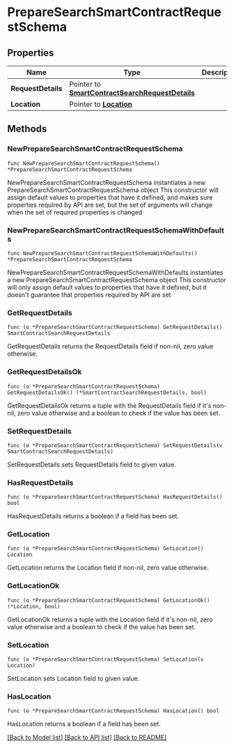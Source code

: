 # PrepareSearchSmartContractRequestSchema

## Properties

Name | Type | Description | Notes
------------ | ------------- | ------------- | -------------
**RequestDetails** | Pointer to [**SmartContractSearchRequestDetails**](SmartContractSearchRequestDetails.md) |  | [optional] 
**Location** | Pointer to [**Location**](Location.md) |  | [optional] 

## Methods

### NewPrepareSearchSmartContractRequestSchema

`func NewPrepareSearchSmartContractRequestSchema() *PrepareSearchSmartContractRequestSchema`

NewPrepareSearchSmartContractRequestSchema instantiates a new PrepareSearchSmartContractRequestSchema object
This constructor will assign default values to properties that have it defined,
and makes sure properties required by API are set, but the set of arguments
will change when the set of required properties is changed

### NewPrepareSearchSmartContractRequestSchemaWithDefaults

`func NewPrepareSearchSmartContractRequestSchemaWithDefaults() *PrepareSearchSmartContractRequestSchema`

NewPrepareSearchSmartContractRequestSchemaWithDefaults instantiates a new PrepareSearchSmartContractRequestSchema object
This constructor will only assign default values to properties that have it defined,
but it doesn't guarantee that properties required by API are set

### GetRequestDetails

`func (o *PrepareSearchSmartContractRequestSchema) GetRequestDetails() SmartContractSearchRequestDetails`

GetRequestDetails returns the RequestDetails field if non-nil, zero value otherwise.

### GetRequestDetailsOk

`func (o *PrepareSearchSmartContractRequestSchema) GetRequestDetailsOk() (*SmartContractSearchRequestDetails, bool)`

GetRequestDetailsOk returns a tuple with the RequestDetails field if it's non-nil, zero value otherwise
and a boolean to check if the value has been set.

### SetRequestDetails

`func (o *PrepareSearchSmartContractRequestSchema) SetRequestDetails(v SmartContractSearchRequestDetails)`

SetRequestDetails sets RequestDetails field to given value.

### HasRequestDetails

`func (o *PrepareSearchSmartContractRequestSchema) HasRequestDetails() bool`

HasRequestDetails returns a boolean if a field has been set.

### GetLocation

`func (o *PrepareSearchSmartContractRequestSchema) GetLocation() Location`

GetLocation returns the Location field if non-nil, zero value otherwise.

### GetLocationOk

`func (o *PrepareSearchSmartContractRequestSchema) GetLocationOk() (*Location, bool)`

GetLocationOk returns a tuple with the Location field if it's non-nil, zero value otherwise
and a boolean to check if the value has been set.

### SetLocation

`func (o *PrepareSearchSmartContractRequestSchema) SetLocation(v Location)`

SetLocation sets Location field to given value.

### HasLocation

`func (o *PrepareSearchSmartContractRequestSchema) HasLocation() bool`

HasLocation returns a boolean if a field has been set.


[[Back to Model list]](../README.md#documentation-for-models) [[Back to API list]](../README.md#documentation-for-api-endpoints) [[Back to README]](../README.md)


